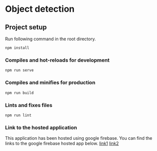 # Object detection

## Project setup
Run following command in the root directory.
```
npm install
```

### Compiles and hot-reloads for development
```
npm run serve
```

### Compiles and minifies for production
```
npm run build
```

### Lints and fixes files
```
npm run lint
```

### Link to the hosted application

This application has been hosted using google firebase. You can find the links to the google firebase hosted app below.
[link1](https://object-detection-applica-9aea5.web.app/)
[link2](https://object-detection-applica-9aea5.firebaseapp.com/)


